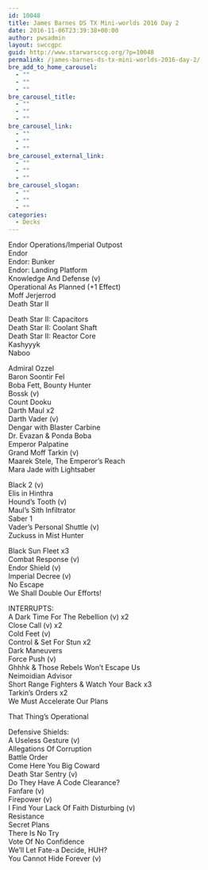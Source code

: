 ```yaml
---
id: 10048
title: James Barnes DS TX Mini-worlds 2016 Day 2
date: 2016-11-06T23:39:38+00:00
author: pwsadmin
layout: swccgpc
guid: http://www.starwarsccg.org/?p=10048
permalink: /james-barnes-ds-tx-mini-worlds-2016-day-2/
bre_add_to_home_carousel:
  - ""
  - ""
  - ""
bre_carousel_title:
  - ""
  - ""
  - ""
bre_carousel_link:
  - ""
  - ""
  - ""
bre_carousel_external_link:
  - ""
  - ""
  - ""
bre_carousel_slogan:
  - ""
  - ""
  - ""
categories:
  - Decks
---
```

Endor Operations/Imperial Outpost  
Endor  
Endor: Bunker  
Endor: Landing Platform  
Knowledge And Defense (v)  
Operational As Planned (+1 Effect)  
Moff Jerjerrod  
Death Star II

Death Star II: Capacitors  
Death Star II: Coolant Shaft  
Death Star II: Reactor Core  
Kashyyyk  
Naboo

Admiral Ozzel  
Baron Soontir Fel  
Boba Fett, Bounty Hunter  
Bossk (v)  
Count Dooku  
Darth Maul x2  
Darth Vader (v)  
Dengar with Blaster Carbine  
Dr. Evazan & Ponda Boba  
Emperor Palpatine  
Grand Moff Tarkin (v)  
Maarek Stele, The Emperor’s Reach  
Mara Jade with Lightsaber

Black 2 (v)  
Elis in Hinthra  
Hound’s Tooth (v)  
Maul’s Sith Infiltrator  
Saber 1  
Vader’s Personal Shuttle (v)  
Zuckuss in Mist Hunter

Black Sun Fleet x3  
Combat Response (v)  
Endor Shield (v)  
Imperial Decree (v)  
No Escape  
We Shall Double Our Efforts!

INTERRUPTS:  
A Dark Time For The Rebellion (v) x2  
Close Call (v) x2  
Cold Feet (v)  
Control & Set For Stun x2  
Dark Maneuvers  
Force Push (v)  
Ghhhk & Those Rebels Won’t Escape Us  
Neimoidian Advisor  
Short Range Fighters & Watch Your Back x3  
Tarkin’s Orders x2  
We Must Accelerate Our Plans

That Thing’s Operational

Defensive Shields:  
A Useless Gesture (v)  
Allegations Of Corruption  
Battle Order  
Come Here You Big Coward  
Death Star Sentry (v)  
Do They Have A Code Clearance?  
Fanfare (v)  
Firepower (v)  
I Find Your Lack Of Faith Disturbing (v)  
Resistance  
Secret Plans  
There Is No Try  
Vote Of No Confidence  
We’ll Let Fate-a Decide, HUH?  
You Cannot Hide Forever (v)